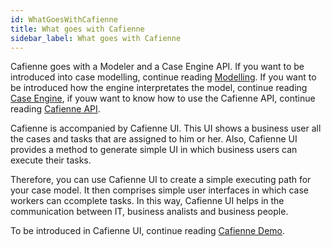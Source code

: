 ```yaml
---
id: WhatGoesWithCafienne
title: What goes with Cafienne
sidebar_label: What goes with Cafienne
---
```


Cafienne goes with a Modeler and a Case Engine API. If you want to be introduced into case modelling, continue reading [Modelling](modelCases.md). If you want to be introduced how the engine interpretates the model, continue reading [Case Engine](cafienneEngine.md), if youw want to know how to use the Cafienne API, continue reading [Cafienne API](apiAuthentication.md). 

Cafienne is accompanied by Cafienne UI. This UI shows a business user all the cases and tasks that are assigned to him or her. Also, Cafienne UI provides a method to generate simple UI in which business users can execute their tasks. 

Therefore, you can use Cafienne UI to create a simple executing path for your case model. It then comprises simple user interfaces in which case workers can ccomplete tasks. In this way, Cafienne UI helps in the communication between IT, business analists and business people.

To be introduced in Cafienne UI, continue reading [Cafienne Demo](CafienneDemo.md).
